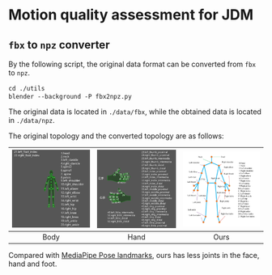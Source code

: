 # Motion quality assessment for JDM


## `fbx` to `npz` converter

By the following script, the original data format can be converted from `fbx` to `npz`.

```shell script
cd ./utils
blender --background -P fbx2npz.py
```

The original data is located in `./data/fbx`, while the obtained data is located in `./data/npz`.

The original topology and the converted topology are as follows:

| ![](data/topology/skeleton_body.jpg) | ![](data/topology/skeleton_hand.jpg) | ![](data/topology/topology.jpg) |
| :----------------------------------: | :----------------------------------: | :-----------------------------: |
|                 Body                 |                 Hand                 |              Ours               |


Compared with [MediaPipe Pose landmarks](https://google.github.io/mediapipe/solutions/pose.html#pose-landmark-model-blazepose-ghum-3d), ours has less joints in the face, hand and foot.